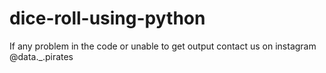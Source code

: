 # dice-roll-using-python
If any problem in the code or unable to get output contact us on instagram @data._.pirates
